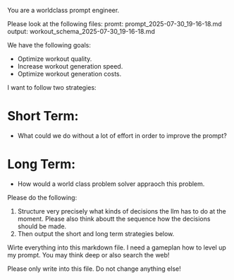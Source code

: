 You are a worldclass prompt engineer.

Please look at the following files:
promt: prompt_2025-07-30_19-16-18.md
output: workout_schema_2025-07-30_19-16-18.md

We have the following goals:
- Optimize workout quality.
- Increase workout generation speed.
- Optimize workout generation costs.


I want to follow two strategies:

# Short Term:
- What could we do without a lot of effort in order to improve the prompt?


# Long Term:
- How would a world class problem solver appraoch this problem.


Please do the following:

1. Structure very precisely what kinds of decisions the llm has to do at the moment. Please also think aboutt the sequence how the decisions should be made.
2. Then output the short and long term strategies below.

Wirte everything into this markdown file. I need a gameplan how to level up my prompt. You may think deep or also search the web! 

Please only write into this file. Do not change anything else!